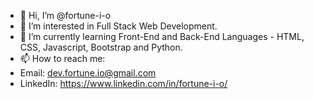 - 👋 Hi, I’m @fortune-i-o
- 👀 I’m interested in Full Stack Web Development.
- 🌱 I’m currently learning Front-End and Back-End Languages - HTML, CSS, Javascript, Bootstrap and Python.
- 📫 How to reach me:
- Email: dev.fortune.io@gmail.com
- LinkedIn: https://www.linkedin.com/in/fortune-i-o/

<!---
fortune-i-o/fortune-i-o is a ✨ special ✨ repository because its `README.md` (this file) appears on your GitHub profile.
You can click the Preview link to take a look at your changes.
--->
